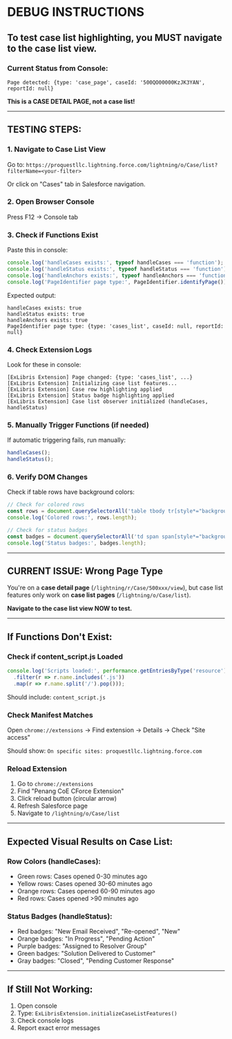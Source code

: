 # DEBUG INSTRUCTIONS

## To test case list highlighting, you MUST navigate to the case list view.

### Current Status from Console:
```
Page detected: {type: 'case_page', caseId: '500QO00000KzJK3YAN', reportId: null}
```

**This is a CASE DETAIL PAGE, not a case list!**

---

## TESTING STEPS:

### 1. Navigate to Case List View
Go to: `https://proquestllc.lightning.force.com/lightning/o/Case/list?filterName=<your-filter>`

Or click on "Cases" tab in Salesforce navigation.

### 2. Open Browser Console
Press F12 → Console tab

### 3. Check if Functions Exist
Paste this in console:
```javascript
console.log('handleCases exists:', typeof handleCases === 'function');
console.log('handleStatus exists:', typeof handleStatus === 'function');
console.log('handleAnchors exists:', typeof handleAnchors === 'function');
console.log('PageIdentifier page type:', PageIdentifier.identifyPage());
```

Expected output:
```
handleCases exists: true
handleStatus exists: true
handleAnchors exists: true
PageIdentifier page type: {type: 'cases_list', caseId: null, reportId: null}
```

### 4. Check Extension Logs
Look for these in console:
```
[ExLibris Extension] Page changed: {type: 'cases_list', ...}
[ExLibris Extension] Initializing case list features...
[ExLibris Extension] Case row highlighting applied
[ExLibris Extension] Status badge highlighting applied
[ExLibris Extension] Case list observer initialized (handleCases, handleStatus)
```

### 5. Manually Trigger Functions (if needed)
If automatic triggering fails, run manually:
```javascript
handleCases();
handleStatus();
```

### 6. Verify DOM Changes
Check if table rows have background colors:
```javascript
// Check for colored rows
const rows = document.querySelectorAll('table tbody tr[style*="background-color"]');
console.log('Colored rows:', rows.length);

// Check for status badges
const badges = document.querySelectorAll('td span span[style*="background-color"]');
console.log('Status badges:', badges.length);
```

---

## CURRENT ISSUE: Wrong Page Type

You're on a **case detail page** (`/lightning/r/Case/500xxx/view`), but case list features only work on **case list pages** (`/lightning/o/Case/list`).

**Navigate to the case list view NOW to test.**

---

## If Functions Don't Exist:

### Check if content_script.js Loaded
```javascript
console.log('Scripts loaded:', performance.getEntriesByType('resource')
  .filter(r => r.name.includes('.js'))
  .map(r => r.name.split('/').pop()));
```

Should include: `content_script.js`

### Check Manifest Matches
Open `chrome://extensions` → Find extension → Details → Check "Site access"

Should show: `On specific sites: proquestllc.lightning.force.com`

### Reload Extension
1. Go to `chrome://extensions`
2. Find "Penang CoE CForce Extension"
3. Click reload button (circular arrow)
4. Refresh Salesforce page
5. Navigate to `/lightning/o/Case/list`

---

## Expected Visual Results on Case List:

### Row Colors (handleCases):
- Green rows: Cases opened 0-30 minutes ago
- Yellow rows: Cases opened 30-60 minutes ago
- Orange rows: Cases opened 60-90 minutes ago
- Red rows: Cases opened >90 minutes ago

### Status Badges (handleStatus):
- Red badges: "New Email Received", "Re-opened", "New"
- Orange badges: "In Progress", "Pending Action"
- Purple badges: "Assigned to Resolver Group"
- Green badges: "Solution Delivered to Customer"
- Gray badges: "Closed", "Pending Customer Response"

---

## If Still Not Working:

1. Open console
2. Type: `ExLibrisExtension.initializeCaseListFeatures()`
3. Check console logs
4. Report exact error messages
